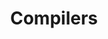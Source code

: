 ---
title: "Compilers"

categories: ['']

tags: ['Compilers']

arwords: 'مترجِمات'

arexps: []

enwords: ['Compilers']

enexps: []

arlexicons: 'ت'

enlexicons: 'C'

authors: ['Ruqayya Roshdy']

translators: ['']

citations: 'العربية والذكاء الاصطناعي'

sources: 'مركز الملك عبدالله بن عبدالعزيز الدولي لخدمة اللغة العربية'

word: "true"

slug: ""
---